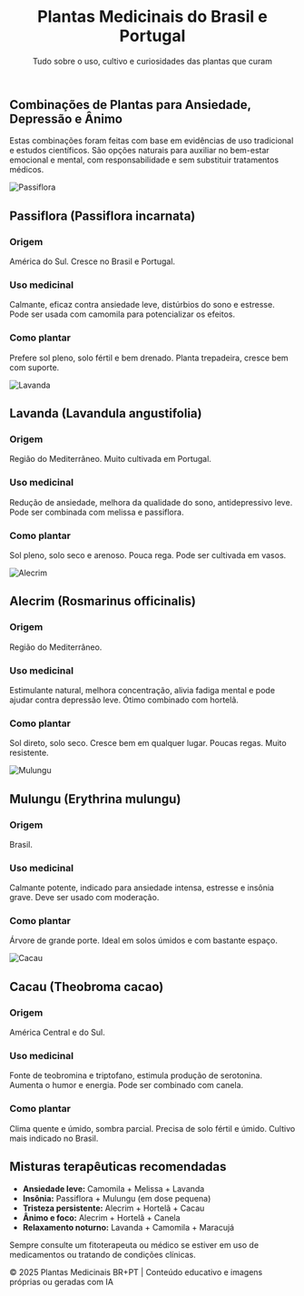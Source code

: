 <!DOCTYPE html><html lang="pt-BR">
<head>
  <meta charset="UTF-8">
  <meta name="viewport" content="width=device-width, initial-scale=1.0">
  <title>Plantas Medicinais - Brasil & Portugal</title>
  <link href="https://cdn.jsdelivr.net/npm/tailwindcss@2.2.19/dist/tailwind.min.css" rel="stylesheet">
</head>
<body class="bg-green-50 text-gray-900">
  <header class="bg-green-800 text-white py-6 px-4 shadow">
    <div class="max-w-7xl mx-auto">
      <h1 class="text-4xl font-bold">Plantas Medicinais do Brasil e Portugal</h1>
      <p class="text-green-200 mt-2">Tudo sobre o uso, cultivo e curiosidades das plantas que curam</p>
    </div>
  </header>  <main class="max-w-7xl mx-auto px-4 py-10 space-y-20"><!-- INTRODUÇÃO NOVA SESSÃO -->
<section class="bg-yellow-100 rounded-xl shadow-lg p-6">
  <h2 class="text-3xl font-bold text-green-900 mb-4">Combinações de Plantas para Ansiedade, Depressão e Ânimo</h2>
  <p>Estas combinações foram feitas com base em evidências de uso tradicional e estudos científicos. São opções naturais para auxiliar no bem-estar emocional e mental, com responsabilidade e sem substituir tratamentos médicos.</p>
</section>

<!-- PASSIFLORA -->
<section class="bg-white rounded-xl shadow-lg p-6">
  <img src="images/passiflora.jpg" alt="Passiflora" class="rounded-xl w-full h-auto mb-4">
  <h2 class="text-3xl font-bold text-green-800 mb-2">Passiflora (Passiflora incarnata)</h2>
  <h3 class="text-xl font-semibold mt-4">Origem</h3>
  <p>América do Sul. Cresce no Brasil e Portugal.</p>
  <h3 class="text-xl font-semibold mt-4">Uso medicinal</h3>
  <p>Calmante, eficaz contra ansiedade leve, distúrbios do sono e estresse. Pode ser usada com camomila para potencializar os efeitos.</p>
  <h3 class="text-xl font-semibold mt-4">Como plantar</h3>
  <p>Prefere sol pleno, solo fértil e bem drenado. Planta trepadeira, cresce bem com suporte.</p>
</section>

<!-- LAVANDA -->
<section class="bg-white rounded-xl shadow-lg p-6">
  <img src="images/lavanda.jpg" alt="Lavanda" class="rounded-xl w-full h-auto mb-4">
  <h2 class="text-3xl font-bold text-green-800 mb-2">Lavanda (Lavandula angustifolia)</h2>
  <h3 class="text-xl font-semibold mt-4">Origem</h3>
  <p>Região do Mediterrâneo. Muito cultivada em Portugal.</p>
  <h3 class="text-xl font-semibold mt-4">Uso medicinal</h3>
  <p>Redução de ansiedade, melhora da qualidade do sono, antidepressivo leve. Pode ser combinada com melissa e passiflora.</p>
  <h3 class="text-xl font-semibold mt-4">Como plantar</h3>
  <p>Sol pleno, solo seco e arenoso. Pouca rega. Pode ser cultivada em vasos.</p>
</section>

<!-- ALECRIM -->
<section class="bg-white rounded-xl shadow-lg p-6">
  <img src="images/alecrim.jpg" alt="Alecrim" class="rounded-xl w-full h-auto mb-4">
  <h2 class="text-3xl font-bold text-green-800 mb-2">Alecrim (Rosmarinus officinalis)</h2>
  <h3 class="text-xl font-semibold mt-4">Origem</h3>
  <p>Região do Mediterrâneo.</p>
  <h3 class="text-xl font-semibold mt-4">Uso medicinal</h3>
  <p>Estimulante natural, melhora concentração, alivia fadiga mental e pode ajudar contra depressão leve. Ótimo combinado com hortelã.</p>
  <h3 class="text-xl font-semibold mt-4">Como plantar</h3>
  <p>Sol direto, solo seco. Cresce bem em qualquer lugar. Poucas regas. Muito resistente.</p>
</section>

<!-- MULUNGU -->
<section class="bg-white rounded-xl shadow-lg p-6">
  <img src="images/mulungu.jpg" alt="Mulungu" class="rounded-xl w-full h-auto mb-4">
  <h2 class="text-3xl font-bold text-green-800 mb-2">Mulungu (Erythrina mulungu)</h2>
  <h3 class="text-xl font-semibold mt-4">Origem</h3>
  <p>Brasil.</p>
  <h3 class="text-xl font-semibold mt-4">Uso medicinal</h3>
  <p>Calmante potente, indicado para ansiedade intensa, estresse e insônia grave. Deve ser usado com moderação.</p>
  <h3 class="text-xl font-semibold mt-4">Como plantar</h3>
  <p>Árvore de grande porte. Ideal em solos úmidos e com bastante espaço.</p>
</section>

<!-- CACAU -->
<section class="bg-white rounded-xl shadow-lg p-6">
  <img src="images/cacau.jpg" alt="Cacau" class="rounded-xl w-full h-auto mb-4">
  <h2 class="text-3xl font-bold text-green-800 mb-2">Cacau (Theobroma cacao)</h2>
  <h3 class="text-xl font-semibold mt-4">Origem</h3>
  <p>América Central e do Sul.</p>
  <h3 class="text-xl font-semibold mt-4">Uso medicinal</h3>
  <p>Fonte de teobromina e triptofano, estimula produção de serotonina. Aumenta o humor e energia. Pode ser combinado com canela.</p>
  <h3 class="text-xl font-semibold mt-4">Como plantar</h3>
  <p>Clima quente e úmido, sombra parcial. Precisa de solo fértil e úmido. Cultivo mais indicado no Brasil.</p>
</section>

<!-- MISTURAS RECOMENDADAS -->
<section class="bg-yellow-100 rounded-xl shadow-lg p-6">
  <h2 class="text-3xl font-bold text-green-900 mb-4">Misturas terapêuticas recomendadas</h2>
  <ul class="list-disc ml-6 space-y-2">
    <li><strong>Ansiedade leve:</strong> Camomila + Melissa + Lavanda</li>
    <li><strong>Insônia:</strong> Passiflora + Mulungu (em dose pequena)</li>
    <li><strong>Tristeza persistente:</strong> Alecrim + Hortelã + Cacau</li>
    <li><strong>Ânimo e foco:</strong> Alecrim + Hortelã + Canela</li>
    <li><strong>Relaxamento noturno:</strong> Lavanda + Camomila + Maracujá</li>
  </ul>
  <p class="mt-4">Sempre consulte um fitoterapeuta ou médico se estiver em uso de medicamentos ou tratando de condições clínicas.</p>
</section>

  </main>  <footer class="bg-green-800 text-white text-center py-4 mt-10">
    <p>&copy; 2025 Plantas Medicinais BR+PT | Conteúdo educativo e imagens próprias ou geradas com IA</p>
  </footer>
</body>
</html>
